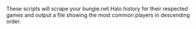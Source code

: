 These scripts will scrape your bungie.net Halo history for their respected games and output a file showing the most common players in descending order. 
